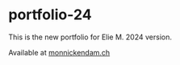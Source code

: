 # portfolio-24

This is the new portfolio for Elie M.
2024 version.

Available at [monnickendam.ch](https://monnickendam.ch)